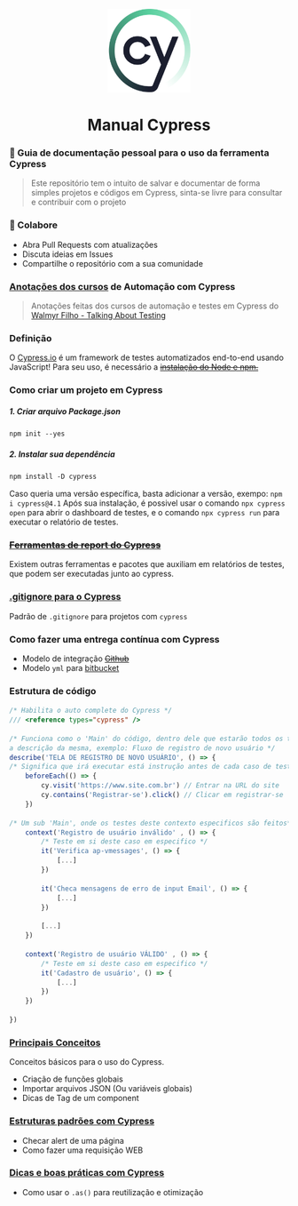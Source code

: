 <p align="center">
  <a>
    <img src="./Doc/images/logoCypressLit.png" alt="Logo Cypress" height="150" width="150">
  </a>
  <h1 align="center">Manual Cypress</h1>
</p>

### 🎯 Guia de documentação pessoal para o uso da ferramenta Cypress 

> Este repositório tem o intuito de salvar e documentar de forma simples projetos e códigos em Cypress, sinta-se livre para consultar e contribuir com o projeto 

### 🚨 Colabore

- Abra Pull Requests com atualizações
- Discuta ideias em Issues
- Compartilhe o repositório com a sua comunidade

### [Anotações dos cursos](./Doc/cypressTAT_Documentation.md) de Automação com Cypress 
> Anotações feitas dos cursos de automação e testes em Cypress do [Walmyr Filho - Talking About Testing](https://github.com/wlsf82)

### Definição

O [Cypress.io](http://cypress.io/) é um framework de testes automatizados end-to-end usando JavaScript! Para seu uso, é necessário a [~~instalação do Node e npm.~~]() 


### Como criar um projeto em Cypress

##### 1. Criar arquivo Package.json
```markdown
npm init --yes
```

##### 2. Instalar sua dependência
```markdown
npm install -D cypress
```

Caso queria uma versão específica, basta adicionar a versão, exempo: `npm i cypress@4.1` Após sua instalação, é possivel usar o comando `npx cypress open` para abrir o dashboard de testes, e o comando `npx cypress run` para executar o relatório de testes.

### [~~Ferramentas de report do Cypress~~]()
Existem outras ferramentas e pacotes que auxiliam em relatórios de testes, que podem ser executadas junto ao cypress.

### [.gitignore para o Cypress](./Doc/gitignore_cypress.md)
Padrão de `.gitignore` para projetos com `cypress`

### Como fazer uma entrega contínua com Cypress
- Modelo de integração [~~Github~~]()
- Modelo `yml` para [bitbucket](./Doc/bitbucket.md)


### Estrutura de código
```jsx
/* Habilita o auto complete do Cypress */
/// <reference types="cypress" />

/* Funciona como o 'Main' do código, dentro dele que estarão todos os testes referentes
a descrição da mesma, exemplo: Fluxo de registro de novo usuário */
describe('TELA DE REGISTRO DE NOVO USUÁRIO', () => {
/* Significa que irá executar está instrução antes de cada caso de teste */
	beforeEach(() => {
        cy.visit('https://www.site.com.br') // Entrar na URL do site
	    cy.contains('Registrar-se').click() // Clicar em registrar-se
	})
	
/* Um sub 'Main', onde os testes deste contexto especificos são feitos*/
	context('Registro de usuário inválido' , () => {
		/* Teste em si deste caso em especifico */
		it('Verifica ap-vmessages', () => { 
			[...]
		})

		it('Checa mensagens de erro de input Email', () => { 
			[...]
		})

		[...]
	})

	context('Registro de usuário VÁLIDO' , () => {
		/* Teste em si deste caso em especifico */
		it('Cadastro de usuário', () => { 
			[...]
		})
	})
	
})
```

### [Principais Conceitos](./Doc/principais_Conceitos.md)
Conceitos básicos para o uso do Cypress.
- Criação de funções globais
- Importar arquivos JSON (Ou variáveis globais)
- Dicas de Tag de um component

### [Estruturas padrões com Cypress](./Doc/estruturas_Padrao.md)

- Checar alert de uma página
- Como fazer uma requisição WEB

### [Dicas e boas práticas com Cypress](./Doc/dicas_Cypress.md)

- Como usar o `.as()` para reutilização e otimização


